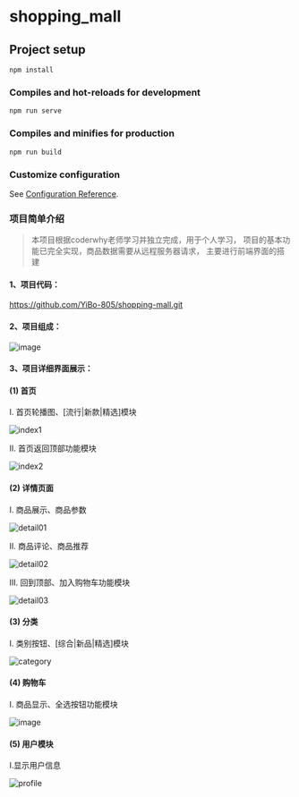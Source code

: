 # shopping_mall

## Project setup
```
npm install
```

### Compiles and hot-reloads for development
```
npm run serve
```

### Compiles and minifies for production
```
npm run build
```

### Customize configuration
See [Configuration Reference](https://cli.vuejs.org/config/).

### 项目简单介绍
> 本项目根据coderwhy老师学习并独立完成，用于个人学习，
> 项目的基本功能已完全实现，商品数据需要从远程服务器请求，
> 主要进行前端界面的搭建

#### 1、项目代码：

https://github.com/YiBo-805/shopping-mall.git

#### 2、项目组成：

![image](https://user-images.githubusercontent.com/79205996/169811262-f3d23bd4-7499-4f92-93e6-82a6cda84bf9.png)


#### 3、项目详细界面展示：

#### (1) 首页

I. 首页轮播图、[流行|新款|精选]模块

![index1](https://user-images.githubusercontent.com/79205996/169808831-8f3a0718-3880-4386-a918-5c38362a437b.jpg)


II. 首页返回顶部功能模块

![index2](https://user-images.githubusercontent.com/79205996/169808904-c6df45cb-9a9a-4b45-8cf7-d62b2339ffc8.jpg)

#### (2) 详情页面

I. 商品展示、商品参数

![detail01](https://user-images.githubusercontent.com/79205996/169809049-ee33076e-713a-4be2-98ef-3a10b89bd2a2.jpg)


II. 商品评论、商品推荐

![detail02](https://user-images.githubusercontent.com/79205996/169809204-4e3b6cbd-1e51-4473-94c4-bbd96178b545.jpg)


III. 回到顶部、加入购物车功能模块

![detail03](https://user-images.githubusercontent.com/79205996/169809341-c433952c-df2f-4347-8ac9-e0534de41fd4.jpg)

#### (3) 分类

I. 类别按钮、[综合|新品|精选]模块

![category](https://user-images.githubusercontent.com/79205996/169809534-79a91ad4-408a-43b8-abf2-fac1f51224a8.jpg)


#### (4) 购物车

I. 商品显示、全选按钮功能模块

![image](https://user-images.githubusercontent.com/79205996/169811982-45576e12-3aba-4ce2-aa85-cdf233b05133.png)


#### (5) 用户模块

I.显示用户信息

![profile](https://user-images.githubusercontent.com/79205996/169810321-df7529fb-91e7-401e-9168-30f283f154d2.jpg)













